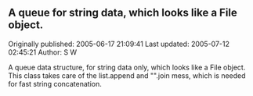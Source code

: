 ## A queue for string data, which looks like a File object. 
Originally published: 2005-06-17 21:09:41 
Last updated: 2005-07-12 02:45:21 
Author: S W 
 
A queue data structure, for string data only, which looks like a File object. This class takes care of the list.append and "".join mess, which is needed for fast string concatenation.